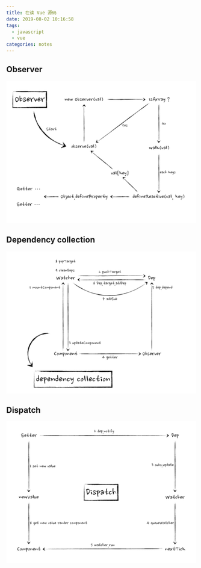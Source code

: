 ```yaml
---
title: 在读 Vue 源码
date: 2019-08-02 10:16:58
tags:
  - javascript
  - vue
categories: notes
---
```



## Observer

![Observer](./vue-source-code/VueSourceCode.001.jpeg)


## Dependency collection

![Dependency collection](./vue-source-code/VueSourceCode.002.jpeg)


## Dispatch

![Dispatch](./vue-source-code/VueSourceCode.003.jpeg)
